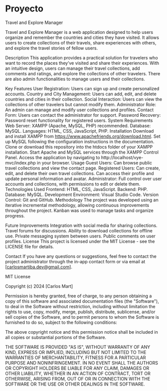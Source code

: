 # Proyecto
Travel and Explore Manager

Travel and Explore Manager is a web application designed to help users organize and remember the countries and cities they have visited. It allows users to create collections of their travels, share experiences with others, and explore the travel stories of fellow users.

Description
This application provides a practical solution for travelers who want to record the places they’ve visited and share their experiences. With an intuitive design, users can manage their travel collections, add comments and ratings, and explore the collections of other travelers. There are also admin functionalities to manage users and their collections.

Key Features
User Registration: Users can sign up and create personalized accounts.
Country and City Management: Users can add, edit, and delete countries and cities in their collection.
Social Interaction: Users can view the collections of other travelers but cannot modify them.
Administrator Role: An admin can manage and modify user collections and profiles.
Contact Form: Users can contact the administrator for support.
Password Recovery: Password reset functionality for registered users.
System Requirements
Web Server: XAMPP (Apache, MySQL, PHP) recommended.
Database: MySQL.
Languages: HTML, CSS, JavaScript, PHP.
Installation
Download and install XAMPP from https://www.apachefriends.org/download.html.
Set up MySQL following the configuration instructions in the documentation.
Clone or download this repository into the htdocs folder of your XAMPP installation.
Start Apache and MySQL services through the XAMPP Control Panel.
Access the application by navigating to http://localhost/vye-mvc/index.php in your browser.
Usage
Guest Users:
Can browse public travel collections and view the contact page.
Registered Users:
Can create, edit, and delete their own travel collections.
Can access their profile and update personal information and avatar.
Administrator:
Full control over user accounts and collections, with permissions to edit or delete them.
Technologies Used
Frontend: HTML, CSS, JavaScript.
Backend: PHP.
Database: MySQL.
Development Environment: Visual Studio Code.
Version Control: Git and GitHub.
Methodology
The project was developed using an iterative incremental methodology, allowing continuous improvements throughout the project. Kanban was used to manage tasks and organize progress.

Future Improvements
Integration with social media for sharing collections.
Travel forums for discussions.
Ability to download collections for offline use.
Private messaging system between users.
Public comments on user profiles.
License
This project is licensed under the MIT License - see the LICENSE file for details.

Contact
If you have any questions or suggestions, feel free to contact the project administrator through the in-app contact form or via email at [carlosmartiba.dev@gmail.com].


MIT License

Copyright (c) 2024 [Carlos Mart]

Permission is hereby granted, free of charge, to any person obtaining a copy
of this software and associated documentation files (the "Software"), to deal
in the Software without restriction, including without limitation the rights
to use, copy, modify, merge, publish, distribute, sublicense, and/or sell
copies of the Software, and to permit persons to whom the Software is
furnished to do so, subject to the following conditions:

The above copyright notice and this permission notice shall be included in all
copies or substantial portions of the Software.

THE SOFTWARE IS PROVIDED "AS IS", WITHOUT WARRANTY OF ANY KIND, EXPRESS OR
IMPLIED, INCLUDING BUT NOT LIMITED TO THE WARRANTIES OF MERCHANTABILITY,
FITNESS FOR A PARTICULAR PURPOSE AND NONINFRINGEMENT. IN NO EVENT SHALL THE
AUTHORS OR COPYRIGHT HOLDERS BE LIABLE FOR ANY CLAIM, DAMAGES OR OTHER
LIABILITY, WHETHER IN AN ACTION OF CONTRACT, TORT OR OTHERWISE, ARISING FROM,
OUT OF OR IN CONNECTION WITH THE SOFTWARE OR THE USE OR OTHER DEALINGS IN THE
SOFTWARE.
